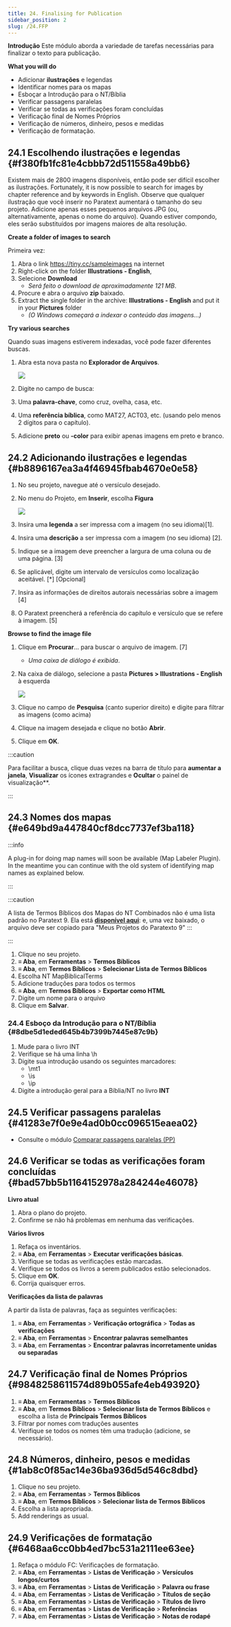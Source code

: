 ```yaml
---
title: 24. Finalising for Publication
sidebar_position: 2
slug: /24.FFP
---
```




**Introdução**  Este módulo aborda a variedade de tarefas necessárias para finalizar o texto para publicação.


**What you will do**

- Adicionar **ilustrações** e legendas
- Identificar nomes para os mapas
- Esboçar a Introdução para o NT/Bíblia
- Verificar passagens paralelas
- Verificar se todas as verificações foram concluídas
- Verificação final de Nomes Próprios
- Verificação de números, dinheiro, pesos e medidas
- Verificação de formatação.

## 24.1 Escolhendo ilustrações e legendas {#f380fb1fc81e4cbbb72d511558a49bb6}


Existem mais de 2800 imagens disponíveis, então pode ser difícil escolher as ilustrações. Fortunately, it is now possible to search for images by chapter reference and by keywords in English. Observe que qualquer ilustração que você inserir no Paratext aumentará o tamanho do seu projeto. Adicione apenas esses pequenos arquivos JPG (ou, alternativamente, apenas o nome do arquivo). Quando estiver compondo, eles serão substituídos por imagens maiores de alta resolução.


**Create a folder of images to search**


Primeira vez:

1. Abra o link https://tiny.cc/sampleimages na internet
2. Right-click on the folder **Illustrations - English**,
3. Selecione **Download**
    - *Será feito o download de aproximadamente 121 MB*.
4. Procure e abra o arquivo **zip** baixado.
5. Extract the single folder in the archive: **Illustrations - English** and put it in your **Pictures** folder
    - _(O Windows começará a indexar o conteúdo das imagens...)_

**Try various searches**


Quando suas imagens estiverem indexadas, você pode fazer diferentes buscas.

1. Abra esta nova pasta no **Explorador de Arquivos**.

    ![](./1562812922.png)

2. Digite no campo de busca:
3. Uma **palavra-chave**, como cruz, ovelha, casa, etc.
4. Uma **referência bíblica**, como MAT27, ACT03, etc. (usando pelo menos 2 dígitos para o capítulo).
5. Adicione **preto** ou **-color** para exibir apenas imagens em preto e branco.

## 24.2 Adicionando ilustrações e legendas {#b8896167ea3a4f46945fbab4670e0e58}

1. No seu projeto, navegue até o versículo desejado.
2. No menu do Projeto, em **Inserir**, escolha **Figura**

    ![](./1502129098.png)

3. Insira uma **legenda** a ser impressa com a imagem (no seu idioma)[1].
4. Insira uma **descrição** a ser impressa com a imagem (no seu idioma) [2].
5. Indique se a imagem deve preencher a largura de uma coluna ou de uma página. [3]
6. Se aplicável, digite um intervalo de versículos como localização aceitável. \[\*\] \[Opcional\]
7. Insira as informações de direitos autorais necessárias sobre a imagem [4]
8. O Paratext preencherá a referência do capítulo e versículo que se refere à imagem. [5]

**Browse to find the image file**

1. Clique em **Procurar**... para buscar o arquivo de imagem. [7]
    - *Uma caixa de diálogo é exibida*.
2. Na caixa de diálogo, selecione a pasta **Pictures \> Illustrations - English** à esquerda

    ![](./1785863083.png)

3. Clique no campo de **Pesquisa** (canto superior direito) e digite para filtrar as imagens (como acima)
4. Clique na imagem desejada e clique no botão **Abrir**.
5. Clique em **OK**.

:::caution

Para facilitar a busca, clique duas vezes na barra de título para **aumentar a janela**, **Visualizar** os ícones extragrandes e **Ocultar** o painel de visualização**.

:::




## 24.3 Nomes dos mapas {#e649bd9a447840cf8dcc7737ef3ba118}


:::info

A plug-in for doing map names will soon be available (Map Labeler Plugin). In the meantime you can continue with the old system of identifying map names as explained below.

:::




:::caution

A lista de Termos Bíblicos dos Mapas do NT Combinados não é uma lista padrão no Paratext 9. Ela está [**disponível aqui**](pathname:///img/CombinedNTMapBiblicalTerms.xml): e, uma vez baixado, o arquivo deve ser copiado para "Meus Projetos do Paratexto 9"
:::

:::



1. Clique no seu projeto.
2. **≡ Aba**, em **Ferramentas** \> **Termos Bíblicos**
3. **≡ Aba**, em **Termos Bíblicos** \> **Selecionar Lista de Termos Bíblicos**
4. Escolha NT MapBiblicalTerms
5. Adicione traduções para todos os termos
6. **≡ Aba**, em **Termos Bíblicos** \> **Exportar como HTML**
7. Digite um nome para o arquivo
8. Clique em **Salvar**.

### 24.4 Esboço da Introdução para o NT/Bíblia {#8dbe5d1eded645b4b7399b7445e87c9b}

1. Mude para o livro INT
2. Verifique se há uma linha \\h
3. Digite sua introdução usando os seguintes marcadores:
    - \mt1
    - \is
    - \ip
4. Digite a introdução geral para a Bíblia/NT no livro **INT**

## 24.5 Verificar passagens paralelas {#41283e7f0e9e4ad0b0cc096515eaea02}

- Consulte o módulo [Comparar passagens paralelas (PP)](23.PP.md)

## 24.6 Verificar se todas as verificações foram concluídas {#bad57bb5b1164152978a284244e46078}


**Livro atual**

1. Abra o plano do projeto.
2. Confirme se não há problemas em nenhuma das verificações.

**Vários livros**

1. Refaça os inventários.
2. **≡ Aba**, em **Ferramentas** \> **Executar verificações básicas**.
3. Verifique se todas as verificações estão marcadas.
4. Verifique se todos os livros a serem publicados estão selecionados.
5. Clique em **OK**.
6. Corrija quaisquer erros.

**Verificações da lista de palavras**


A partir da lista de palavras, faça as seguintes verificações:

1. **≡ Aba**, em **Ferramentas** \> **Verificação ortográfica** \> **Todas as verificações**
2. **≡ Aba**, em **Ferramentas** \> **Encontrar palavras semelhantes**
3. **≡ Aba**, em **Ferramentas** \> **Encontrar palavras incorretamente unidas ou separadas**

## 24.7 Verificação final de Nomes Próprios {#9848258611574d89b055afe4eb493920}

1. **≡ Aba**, em **Ferramentas** \> **Termos Bíblicos**
2. **≡ Aba**, em **Termos Bíblicos** \> **Selecionar lista de Termos Bíblicos** e escolha a lista de **Principais Termos Bíblicos**
3. Filtrar por nomes com traduções ausentes
4. Verifique se todos os nomes têm uma tradução (adicione, se necessário).

## 24.8 Números, dinheiro, pesos e medidas {#1ab8c0f85ac14e36ba936d5d546c8dbd}

1. Clique no seu projeto.
2. **≡ Aba**, em **Ferramentas** \> **Termos Bíblicos**
3. **≡ Aba**, em **Termos Bíblicos** \> **Selecionar lista de Termos Bíblicos**
4. Escolha a lista apropriada.
5. Add renderings as usual.

## 24.9 Verificações de formatação {#6468aa6cc0bb4ed7bc531a2111ee63ee}

1. Refaça o módulo FC: Verificações de formatação.
2. **≡ Aba**, em **Ferramentas** \> **Listas de Verificação** \> **Versículos longos/curtos**
3. **≡ Aba**, em **Ferramentas** \> **Listas de Verificação** \> **Palavra ou frase**
4. **≡ Aba**, em **Ferramentas** \> **Listas de Verificação** \> **Títulos de seção**
5. **≡ Aba**, em **Ferramentas** \> **Listas de Verificação** \> **Títulos de livro**
6. **≡ Aba**, em **Ferramentas** \> **Listas de Verificação** \> **Referências**
7. **≡ Aba**, em **Ferramentas** \> **Listas de Verificação** \> **Notas de rodapé**
